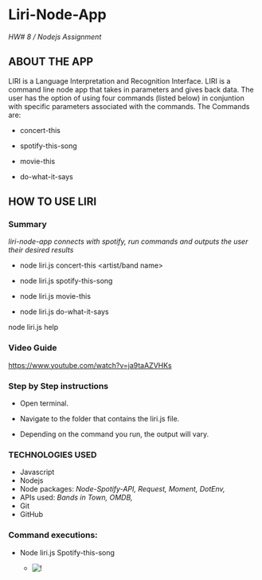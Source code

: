 # Liri-Node-App
*HW# 8 / Nodejs Assignment*

## ABOUT THE APP
LIRI is a Language Interpretation and Recognition Interface. LIRI is a command line node app that takes in parameters and gives back data. The user has the option of using four commands (listed below) in conjuntion with specific parameters associated with the commands. The Commands are:

* concert-this

* spotify-this-song

* movie-this

* do-what-it-says

## HOW TO USE LIRI

### Summary
*liri-node-app connects with spotify, run commands and outputs the user their desired results*

* node liri.js concert-this <artist/band name>

* node liri.js spotify-this-song <song name>

* node liri.js movie-this <movie name>

* node liri.js do-what-it-says

node liri.js help
### Video Guide
 https://www.youtube.com/watch?v=ja9taAZVHKs 

### Step by Step instructions
* Open terminal.

* Navigate to the folder that contains the liri.js file.

* Depending on the command you run, the output will vary.

### TECHNOLOGIES USED
* Javascript
* Nodejs
* Node packages:
    *Node-Spotify-API,*
    *Request,*
    *Moment,*
    *DotEnv,*
* APIs used:
    *Bands in Town,*
    *OMDB,*
* Git
* GitHub

### Command executions:
* Node liri.js Spotify-this-song <song name>
    * ![!](spotifytthissong.gif)
